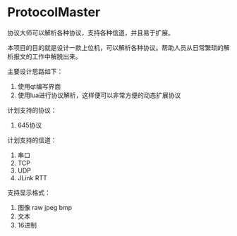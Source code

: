 # ProtocolMaster
协议大师可以解析各种协议，支持各种信道，并且易于扩展。

本项目的目的就是设计一款上位机，可以解析各种协议。帮助人员从日常繁琐的解析报文的工作中解脱出来。

主要设计思路如下：
1. 使用qt编写界面
2. 使用lua进行协议解析，这样便可以非常方便的动态扩展协议


计划支持的协议：
1. 645协议


计划支持的信道：
1. 串口
2. TCP
3. UDP
4. JLink RTT 

支持显示格式：
1. 图像 raw  jpeg bmp
2. 文本
3. 16进制


